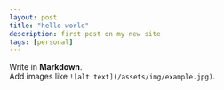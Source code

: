 ```yaml
---
layout: post
title: "hello world"
description: first post on my new site
tags: [personal]
---
```


Write in **Markdown**.  
Add images like `![alt text](/assets/img/example.jpg)`.
